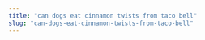 ```yaml
---
title: "can dogs eat cinnamon twists from taco bell"
slug: "can-dogs-eat-cinnamon-twists-from-taco-bell"
---
```


